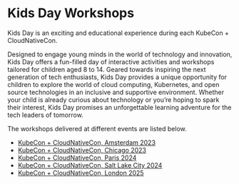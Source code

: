# Kids Day Workshops

Kids Day is an exciting and educational experience during each KubeCon + CloudNativeCon.

Designed to engage young minds in the world of technology and innovation, Kids Day offers a fun-filled day of interactive activities and workshops tailored for children aged 8 to 14. Geared towards inspiring the next generation of tech enthusiasts, Kids Day provides a unique opportunity for children to explore the world of cloud computing, Kubernetes, and open source technologies in an inclusive and supportive environment. Whether your child is already curious about technology or you’re hoping to spark their interest, Kids Day promises an unforgettable learning adventure for the tech leaders of tomorrow.

The workshops delivered at different events are listed below.

* [KubeCon + CloudNativeCon, Amsterdam 2023](amsterdam-2023.md)
* [KubeCon + CloudNativeCon, Chicago 2023](chicago-2023.md)
* [KubeCon + CloudNativeCon, Paris 2024](paris-2024.md)
* [KubeCon + CloudNativeCon, Salt Lake City 2024](saltlakecity-2024.md)
* [KubeCon + CloudNativeCon, London 2025](london-2025.md)
